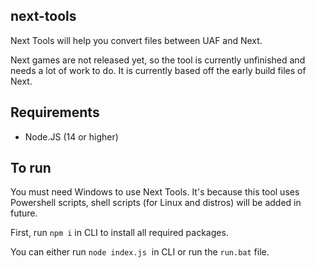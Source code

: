 ## next-tools

Next Tools will help you convert files between UAF and Next.

Next games are not released yet, so the tool is currently unfinished and needs a lot of work to do. It is currently based off the early build files of Next.

## Requirements

*   Node.JS (14 or higher)

## To run

You must need Windows to use Next Tools. It's because this tool uses Powershell scripts, shell scripts (for Linux and distros) will be added in future.

First, run `npm i` in CLI to install all required packages.

You can either run `node index.js`  in CLI or run the `run.bat` file.
